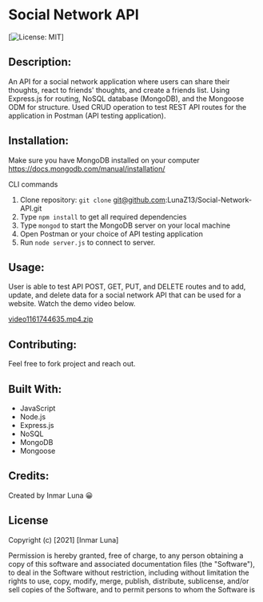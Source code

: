 # Social Network API 

[![License: MIT](https://img.shields.io/badge/License-MIT-yellow.svg)]

## Description: 
An API for a social network application where users can share their thoughts, react to friends' thoughts, and create a friends list. Using Express.js for routing, NoSQL database (MongoDB), and the Mongoose ODM for structure. Used CRUD operation to test REST API routes for the application in Postman (API testing application). 

## Installation: 
Make sure you have MongoDB installed on your computer https://docs.mongodb.com/manual/installation/
 
CLI commands
1. Clone repository: `git clone` git@github.com:LunaZ13/Social-Network-API.git
2. Type `npm install` to get all required dependencies
3. Type `mongod` to start the MongoDB server on your local machine
4. Open Postman or your choice of API testing application
5. Run `node server.js` to connect to server.

## Usage:
User is able to test API POST, GET, PUT, and DELETE routes and to add, update, and delete data for a social network API that can be used for a website. Watch the demo video below.

[video1161744635.mp4.zip](https://github.com/LunaZ13/Social-Network-API/files/7867959/video1161744635.mp4.zip)

## Contributing:
Feel free to fork project and reach out.

## Built With:
* JavaScript
* Node.js
* Express.js
* NoSQL
* MongoDB
* Mongoose


## Credits:
Created by Inmar Luna :grinning:

## License 

Copyright (c) [2021] [Inmar Luna]

Permission is hereby granted, free of charge, to any person obtaining a copy
of this software and associated documentation files (the "Software"), to deal
in the Software without restriction, including without limitation the rights
to use, copy, modify, merge, publish, distribute, sublicense, and/or sell
copies of the Software, and to permit persons to whom the Software is
